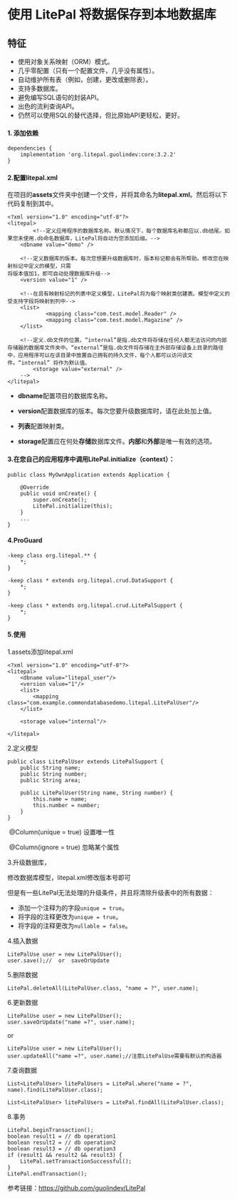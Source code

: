 # 使用 LitePal 将数据保存到本地数据库

## 特征

- 使用对象关系映射（ORM）模式。
- 几乎零配置（只有一个配置文件，几乎没有属性）。
- 自动维护所有表（例如，创建，更改或删除表）。
- 支持多数据库。
- 避免编写SQL语句的封装API。
- 出色的流利查询API。
- 仍然可以使用SQL的替代选择，但比原始API更轻松，更好。



#### 1. 添加依赖

```
dependencies {
    implementation 'org.litepal.guolindev:core:3.2.2'
}
```



#### 2.配置litepal.xml

在项目的**assets**文件夹中创建一个文件，并将其命名为**litepal.xml**。然后将以下代码复制到其中。

```
<?xml version="1.0" encoding="utf-8"?>
<litepal>
 		<!--定义应用程序的数据库名称。默认情况下，每个数据库名称都应以.db结尾。如果您未使用.db命名数据库，LitePal将自动为您添加后缀。-->
    <dbname value="demo" />

    <!--定义数据库的版本。每次您想要升级数据库时，版本标记都会有所帮助。修改您在映射标记中定义的模型，只需
将版本值加1，即可自动处理数据库升级-->
    <version value="1" />

    <!--在具有映射标记的列表中定义模型，LitePal将为每个映射类创建表。模型中定义的受支持字段将映射到列中-->
    <list>
    		<mapping class="com.test.model.Reader" />
    		<mapping class="com.test.model.Magazine" />
    </list>
    
    <!--定义.db文件的位置。“internal”是指.db文件将存储在任何人都无法访问的内部存储器的数据库文件夹中。“external”是指.db文件将存储在主外部存储设备上目录的路径中，应用程序可以在该目录中放置自己拥有的持久文件，每个人都可以访问该文件。“internal” 将作为默认值。
        <storage value="external" />
    -->
</litepal>
```

- **dbname**配置项目的数据库名称。

- **version**配置数据库的版本。每次您要升级数据库时，请在此处加上值。

- **列表**配置映射类。

- **storage**配置应在何处**存储**数据库文件。**内部**和**外部**是唯一有效的选项。

  

#### 3.在您自己的应用程序中调用**LitePal.initialize（context）**：

```
public class MyOwnApplication extends Application {

    @Override
    public void onCreate() {
        super.onCreate();
        LitePal.initialize(this);
    }
    ...
}
```

#### 4.ProGuard

```
-keep class org.litepal.** {
    *;
}

-keep class * extends org.litepal.crud.DataSupport {
    *;
}

-keep class * extends org.litepal.crud.LitePalSupport {
    *;
}
```



#### 5.使用

1.assets添加litepal.xml

```
<?xml version="1.0" encoding="utf-8"?>
<litepal>
    <dbname value="litepal_user"/>
    <version value="1"/>
    <list>
        <mapping class="com.example.commondatabasedemo.litepal.LitePalUser"/>
    </list>

    <storage value="internal"/>

</litepal>
```

2.定义模型

```
public class LitePalUser extends LitePalSupport {
    public String name;
    public String number;
    public String area;

    public LitePalUser(String name, String number) {
        this.name = name;
        this.number = number;
    }
}
```

​		@Column(unique = true) 设置唯一性

​        @Column(ignore = true) 忽略某个属性

3.升级数据库，

修改数据库模型，litepal.xml修改版本号即可

但是有一些LitePal无法处理的升级条件，并且将清除升级表中的所有数据：

- 添加一个注释为的字段`unique = true`。
- 将字段的注释更改为`unique = true`。
- 将字段的注释更改为`nullable = false`。

4.插入数据

```
LitePalUse user = new LitePalUser();
user.save();//  or  saveOrUpdate
```

5.删除数据

```
LitePal.deleteAll(LitePalUser.class, "name = ?", user.name);
```

6.更新数据

```
LitePalUse user = new LitePalUser();
user.saveOrUpdate("name =?", user.name);
```

or

```
LitePalUse user = new LitePalUser();
user.updateAll("name =?", user.name);//注意LitePalUse需要有默认的构造器
```

7.查询数据

```
List<LitePalUser> litePalUsers = LitePal.where("name = ?", name).find(LitePalUser.class);
```

```
List<LitePalUser> litePalUsers = LitePal.findAll(LitePalUser.class);
```

8.事务

```
LitePal.beginTransaction();
boolean result1 = // db operation1
boolean result2 = // db operation2
boolean result3 = // db operation3
if (result1 && result2 && result3) {
    LitePal.setTransactionSuccessful();
}
LitePal.endTransaction();
```



参考链接：https://github.com/guolindev/LitePal
